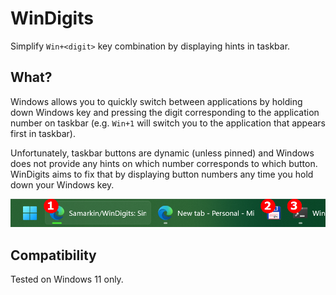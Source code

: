 # WinDigits

Simplify `Win+<digit>` key combination by displaying hints in taskbar.

## What?

Windows allows you to quickly switch between applications by holding down Windows key and pressing the digit corresponding to the application number on taskbar (e.g. `Win+1` will switch you to the application that appears first in taskbar).

Unfortunately, taskbar buttons are dynamic (unless pinned) and Windows does not provide any hints on which number corresponds to which button.
WinDigits aims to fix that by displaying button numbers any time you hold down your Windows key.

![Screenshot](screenshot.png)

## Compatibility

Tested on Windows 11 only.
